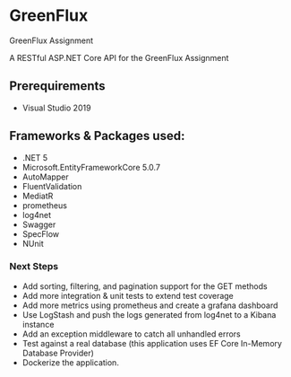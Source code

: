 # GreenFlux
GreenFlux Assignment

A RESTful ASP.NET Core API for the GreenFlux Assignment

## Prerequirements

* Visual Studio 2019

## Frameworks & Packages used:
* .NET 5
* Microsoft.EntityFrameworkCore 5.0.7
* AutoMapper
* FluentValidation
* MediatR
* prometheus
* log4net
* Swagger
* SpecFlow
* NUnit

### Next Steps
- Add sorting, filtering, and pagination support for the GET methods
- Add more integration & unit tests to extend test coverage
- Add more metrics using prometheus and create a grafana dashboard  
- Use LogStash and push the logs generated from log4net to a Kibana instance
- Add an exception middleware to catch all unhandled errors
- Test against a real database (this application uses EF Core In-Memory Database Provider)
- Dockerize the application.

